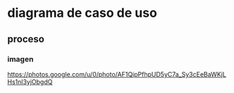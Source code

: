 # diagrama de caso de uso

## proceso

### imagen

https://photos.google.com/u/0/photo/AF1QipPfhpUD5yC7a_Sy3cEeBaWKjLHs1nl3yjObgdQ
